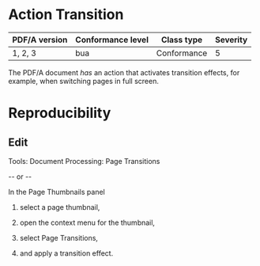# Action Transition

| PDF/A version | Conformance level | Class type  | Severity |
| ------------- | ----------------- | ----------  | -------- |
| 1, 2, 3       | bua               | Conformance | 5        |

The PDF/A document _has_ an action that activates transition effects, for example, when switching pages in full screen.

# Reproducibility
## Edit
Tools: Document Processing: Page Transitions

-- or --

In the Page Thumbnails panel
1. select a page thumbnail,

2. open the context menu for the thumbnail,

3. select Page Transitions,

4. and apply a transition effect.
